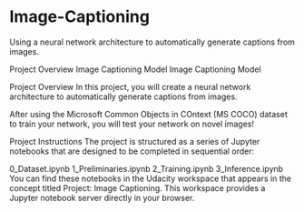 # Image-Captioning
Using a neural network architecture to automatically generate captions from images.


Project Overview
Image Captioning Model
Image Captioning Model

Project Overview
In this project, you will create a neural network architecture to automatically generate captions from images.

After using the Microsoft Common Objects in COntext (MS COCO) dataset to train your network, you will test your network on novel images!

Project Instructions
The project is structured as a series of Jupyter notebooks that are designed to be completed in sequential order:

0_Dataset.ipynb
1_Preliminaries.ipynb
2_Training.ipynb
3_Inference.ipynb
You can find these notebooks in the Udacity workspace that appears in the concept titled Project: Image Captioning. This workspace provides a Jupyter notebook server directly in your browser.
